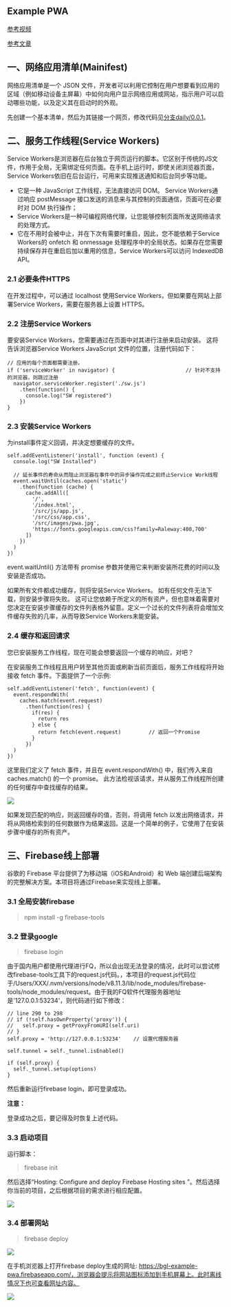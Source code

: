 Example PWA
---

[参考视频](https://www.youtube.com/watch?v=I3jTvWj8JrQ)

[参考文章](https://developers.google.com/web/fundamentals/primers/service-workers/)

## 一、网络应用清单(Mainifest)

网络应用清单是一个 JSON 文件，开发者可以利用它控制在用户想要看到应用的区域（例如移动设备主屏幕）中如何向用户显示网络应用或网站，指示用户可以启动哪些功能，以及定义其在启动时的外观。

先创建一个基本清单，然后为其链接一个网页，修改代码见[分支daily/0.0.1](https://github.com/Bian2017/bgl-example-pwa/commit/817750fcda0afdef2c08884e09e5daf6ae63a45f)。

## 二、服务工作线程(Service Workers)

Service Workers是浏览器在后台独立于网页运行的脚本。它区别于传统的JS文件，作用于全局，无需绑定任何页面。在手机上运行时，即使关闭浏览器页面，Service Workers依旧在后台运行，可用来实现推送通知和后台同步等功能。

+ 它是一种 JavaScript 工作线程，无法直接访问 DOM。 Service Workers通过响应 postMessage 接口发送的消息来与其控制的页面通信，页面可在必要时对 DOM 执行操作；
+ Service Workers是一种可编程网络代理，让您能够控制页面所发送网络请求的处理方式。
+ 它在不用时会被中止，并在下次有需要时重启，因此，您不能依赖于Service Workers的 onfetch 和 onmessage 处理程序中的全局状态。如果存在您需要持续保存并在重启后加以重用的信息，Service Workers可以访问 IndexedDB API。

### 2.1 必要条件HTTPS

在开发过程中，可以通过 localhost 使用Service Workers，但如果要在网站上部署Service Workers，需要在服务器上设置 HTTPS。

### 2.2 注册Service Workers

要安装Service Workers，您需要通过在页面中对其进行注册来启动安装。 这将告诉浏览器Service Workers JavaScript 文件的位置，注册代码如下：

```JS
// 应用的每个页面都需要注册。
if ('serviceWorker' in navigator) {                       // 针对不支持的浏览器，则跳过注册
  navigator.serviceWorker.register('./sw.js')
    .then(function() {
      console.log("SW registered")
    })
}
```

### 2.3 安装Service Workers

为install事件定义回调，并决定想要缓存的文件。

```JS
self.addEventListener('install', function (event) {
  console.log("SW Installed")

  // 延长事件的寿命从而阻止浏览器在事件中的异步操作完成之前终止Service Work线程
  event.waitUntil(caches.open('static')
    .then(function (cache) {
      cache.addAll([
        '/',
        '/index.html',
        '/src/js/app.js',
        '/src/css/app.css',
        '/src/images/pwa.jpg',
        'https://fonts.googleapis.com/css?family=Raleway:400,700'
      ])
    })
  )
})
```

event.waitUntil() 方法带有 promise 参数并使用它来判断安装所花费的时间以及安装是否成功。

如果所有文件都成功缓存，则将安装Service Workers。 如有任何文件无法下载，则安装步骤将失败。 这可让您依赖于所定义的所有资产，但也意味着需要对您决定在安装步骤缓存的文件列表格外留意。定义一个过长的文件列表将会增加文件缓存失败的几率，从而导致Service Workers未能安装。

### 2.4 缓存和返回请求

您已安装服务工作线程，现在可能会想要返回一个缓存的响应，对吧？

在安装服务工作线程且用户转至其他页面或刷新当前页面后，服务工作线程将开始接收 fetch 事件。下面提供了一个示例:

```JS
self.addEventListener('fetch', function(event) {
  event.respondWith(
    caches.match(event.request)
      .then(function(res) {
        if(res) {
          return res
        } else {
          return fetch(event.request)         // 返回一个Promise
        }
      })
  )
})
```

这里我们定义了 fetch 事件，并且在 event.respondWith() 中，我们传入来自 caches.match() 的一个 promise。 此方法检视该请求，并从服务工作线程所创建的任何缓存中查找缓存的结果。

![](https://raw.githubusercontent.com/Bian2017/bgl-example-pwa/master/docs/img/ServiceWorker.png )

如果发现匹配的响应，则返回缓存的值，否则，将调用 fetch 以发出网络请求，并将从网络检索到的任何数据作为结果返回。这是一个简单的例子，它使用了在安装步骤中缓存的所有资产。


## 三、Firebase线上部署

谷歌的 Firebase 平台提供了为移动端（iOS和Android）和 Web 端创建后端架构的完整解决方案。本项目将通过Firebase来实现线上部署。

### 3.1 全局安装firebase

> npm install -g firebase-tools

### 3.2 登录google

> firebase login

由于国内用户都使用代理进行FQ，所以会出现无法登录的情况，此时可以尝试修改firebase-tools工具下的request.js代码。，本项目的request.js代码位于/Users/XXX/.nvm/versions/node/v8.11.3/lib/node_modules/firebase-tools/node_modules/request。由于我的FQ软件代理服务器地址是'127.0.0.1:53234'，则代码进行如下修改：

```JS
// line 290 to 298
// if (!self.hasOwnProperty('proxy')) {
//   self.proxy = getProxyFromURI(self.uri)
// }
self.proxy = 'http://127.0.0.1:53234'    // 设置代理服务器

self.tunnel = self._tunnel.isEnabled()

if (self.proxy) {
  self._tunnel.setup(options)
}
```

然后重新运行firebase login，即可登录成功。

**注意：**

登录成功之后，要记得及时恢复上述代码。

### 3.3 启动项目

运行脚本：

> firebase init

然后选择“Hosting: Configure and deploy Firebase Hosting sites ”。然后选择你当前的项目，之后根据项目的需求进行相应配置。

![](https://raw.githubusercontent.com/Bian2017/bgl-example-pwa/master/docs/img/init.png)

### 3.4 部署网站

> firebase deploy

![](https://raw.githubusercontent.com/Bian2017/bgl-example-pwa/master/docs/img/deploy.png)

在手机浏览器上打开firebase deploy生成的网址: https://bgl-example-pwa.firebaseapp.com/，浏览器会提示将网站图标添加到手机屏幕上。此时离线情况下也可查看网址内容。

![](https://raw.githubusercontent.com/Bian2017/bgl-example-pwa/master/docs/img/PWA.png)